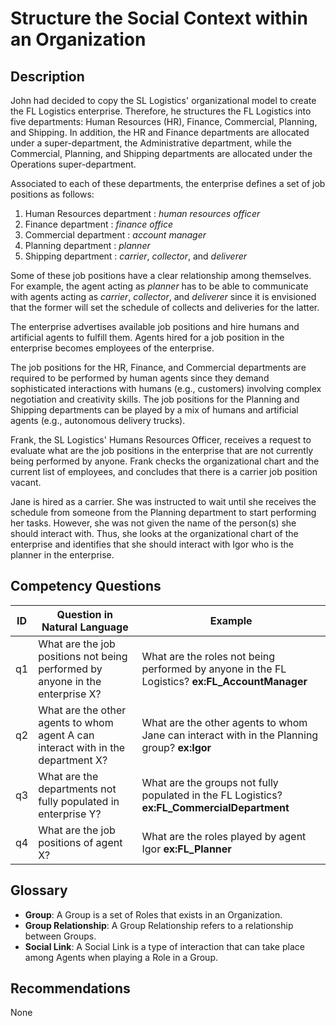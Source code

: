 # Structure the Social Context within an Organization

## Description
John had decided to copy the SL Logistics' organizational model to create the FL Logistics enterprise. Therefore, he structures the FL Logistics into five departments: Human Resources (HR), Finance, Commercial, Planning, and Shipping. In addition, the HR and Finance departments are allocated under a super-department, the Administrative department, while the Commercial, Planning, and Shipping departments are allocated under the Operations super-department.

Associated to each of these departments, the enterprise defines a set of job positions as follows:
1. Human Resources department : _human resources officer_
2. Finance department : _finance office_
3. Commercial department : _account manager_
4. Planning department : _planner_
5. Shipping department : _carrier_, _collector_, and _deliverer_

Some of these job positions have a clear relationship among themselves. For example, the agent acting as _planner_ has to be able to communicate with agents acting as _carrier_, _collector_, and _deliverer_ since it is envisioned that the former will set the schedule of collects and deliveries for the latter.

The enterprise advertises available job positions and hire humans and artificial agents to fulfill them. Agents hired for a job position in the enterprise becomes employees of the enterprise.

The job positions for the HR, Finance, and Commercial departments are required to be performed by human agents since they demand sophisticated interactions with humans (e.g., customers) involving complex negotiation and creativity skills. The job positions for the Planning and Shipping departments can be played by a mix of humans and artificial agents (e.g., autonomous delivery trucks).

Frank, the SL Logistics' Humans Resources Officer, receives a request to evaluate what are the job positions in the enterprise that are not currently being performed by anyone. Frank checks the organizational chart and the current list of employees, and concludes that there is a carrier job position vacant.

Jane is hired as a carrier. She was instructed to wait until she receives the schedule from someone from the Planning department to start performing her tasks. However, she was not given the name of the person(s) she should interact with. Thus, she looks at the organizational chart of the enterprise and identifies that she should interact with Igor who is the planner in the enterprise.

## Competency Questions

| ID | Question in Natural Language | Example |
|----|------------------------------|---------|
| q1 | What are the job positions not being performed by anyone in the enterprise X?    | What are the roles not being performed by anyone in the FL Logistics? **ex:FL_AccountManager** |
| q2 | What are the other agents to whom agent A can interact with in the department X? | What are the other agents to whom Jane can interact with in the Planning group? **ex:Igor**    |
| q3 | What are the departments not fully populated in enterprise Y?                    | What are the groups not fully populated in the FL Logistics? **ex:FL_CommercialDepartment**    |
| q4 | What are the job positions of agent X?                                           | What are the roles played by agent Igor **ex:FL_Planner**                                      |

## Glossary

* **Group**: A Group is a set of Roles that exists in an Organization.
* **Group Relationship**: A Group Relationship refers to a relationship between Groups.
* **Social Link**: A Social Link is a type of interaction that can take place among Agents when playing a Role in a Group.

## Recommendations

None
